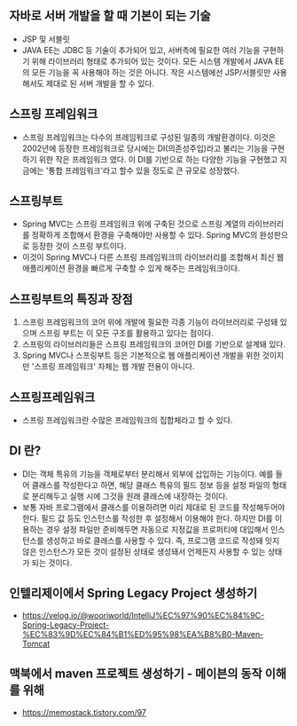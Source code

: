 ## 자바로 서버 개발을 할 때 기본이 되는 기술
- JSP 및 서블릿
- JAVA EE는 JDBC 등 기술이 추가되어 있고, 서버측에 필요한 여러 기능을 구현하기 위해 라이브러리 형태로 추가되어 있는 것이다. 모든 시스템 개발에서 JAVA EE의 모든 기능을 꼭 사용해야 하는 것은 아니다. 
 작은 시스템에선 JSP/서블릿만 사용해서도 제대로 된 서버 개발을 할 수 있다.

## 스프링 프레임워크
- 스프링 프레임워크는 다수의 프레임워크로 구성된 일종의 개발환경이다. 이것은 2002년에 등장한 프레임워크로 당시에는 DI(의존성주입)라고 불리는 기능을 구현하기 위한 작은 프레임워크 였다. 이 DI를 기반으로 하는 다양한 기능을 구현했고 지금에는 '통합 프레임워크'라고 할수 있을 정도로 큰 규모로 성장했다. 

## 스프링부트
- Spring MVC는 스프링 프레임워크 위에 구축된 것으로 스프링 계열의 라이브러리를 정확하게 조합해서 환경을 구축해야만 사용할 수 있다. Spring MVC의 완성판으로 등장한 것이 스프링 부트이다.
- 이것이 Spring MVC나 다른 스프링 프레임워크의 라이브러리를 조합해서 최신 웹 애플리케이션 환경을 빠르게 구축할 수 있게 해주는 프레임워크이다.

## 스프링부트의 특징과 장점
1. 스프링 프레임워크의 코어 위에 개발에 필요한 각종 기능이 라이브러리로 구성돼 있으며 스프링 부트는 이 모든 구조를 활용하고 있다는 점이다.
2. 스프링의 라이브러리들은 스프링 프레임워크의 코어인 DI를 기반으로 설계돼 있다.
3. Spring MVC나 스프링부트 등은 기본적으로 웹 애플리케이션 개발을 위한 것이지만 '스프링 프레임워크' 자체는 웹 개발 전용이 아니다. 

## 스프링프레임워크
- 스프링 프레임워크란 수많은 프레임워크의 집합체라고 할 수 있다. 

## DI 란?
- DI는 객체 특유의 기능을 객체로부터 분리해서 외부에 삽입하는 기능이다. 예를 들어 클래스를 작성한다고 하면, 해당 클래스 특유의 필드 정보 등을 설정 파일의 형태로 분리해두고 실행 시에 그것을 원래 클래스에 내장하는 것이다.
- 보통 자바 프로그램에서 클래스를 이용하려면 미리 제대로 된 코드를 작성해두어야 한다. 필드 값 등도 인스턴스를 작성한 후 설정해서 이용해야 한다. 하지만 DI를 이용하는 경우 설정 파일만 준비해두면 자동으로 지정값을 프로퍼티에 대입해서 인스턴스를 생성하고 바로 클래스를 사용할 수 있다. 즉, 프로그램 코드로 작성돼 잇지 않은 인스턴스가 모든 것이 설정된 상태로 생성돼서 언제든지 사용할 수 있는 상태가 되는 것이다.

## 인텔리제이에서 Spring Legacy Project 생성하기
- https://velog.io/@wooriworld/IntelliJ%EC%97%90%EC%84%9C-Spring-Legacy-Project-%EC%83%9D%EC%84%B1%ED%95%98%EA%B8%B0-Maven-Tomcat

## 맥북에서 maven 프로젝트 생성하기 - 메이븐의 동작 이해를 위해 
- https://memostack.tistory.com/97
